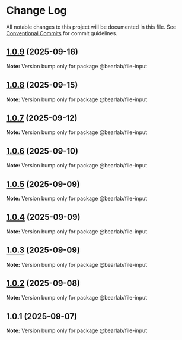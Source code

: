# Change Log

All notable changes to this project will be documented in this file.
See [Conventional Commits](https://conventionalcommits.org) for commit guidelines.

## [1.0.9](https://github.com/hasanbala/ui-components/compare/@bearlab/file-input@1.0.8...@bearlab/file-input@1.0.9) (2025-09-16)

**Note:** Version bump only for package @bearlab/file-input





## [1.0.8](https://github.com/hasanbala/ui-components/compare/@bearlab/file-input@1.0.7...@bearlab/file-input@1.0.8) (2025-09-15)

**Note:** Version bump only for package @bearlab/file-input





## [1.0.7](https://github.com/hasanbala/ui-components/compare/@bearlab/file-input@1.0.6...@bearlab/file-input@1.0.7) (2025-09-12)

**Note:** Version bump only for package @bearlab/file-input





## [1.0.6](https://github.com/hasanbala/ui-components/compare/@bearlab/file-input@1.0.5...@bearlab/file-input@1.0.6) (2025-09-10)

**Note:** Version bump only for package @bearlab/file-input





## [1.0.5](https://github.com/hasanbala/ui-components/compare/@bearlab/file-input@1.0.4...@bearlab/file-input@1.0.5) (2025-09-09)

**Note:** Version bump only for package @bearlab/file-input





## [1.0.4](https://github.com/hasanbala/ui-components/compare/@bearlab/file-input@1.0.3...@bearlab/file-input@1.0.4) (2025-09-09)

**Note:** Version bump only for package @bearlab/file-input





## [1.0.3](https://github.com/hasanbala/ui-components/compare/@bearlab/file-input@1.0.2...@bearlab/file-input@1.0.3) (2025-09-09)

**Note:** Version bump only for package @bearlab/file-input





## [1.0.2](https://github.com/hasanbala/ui-components/compare/@bearlab/file-input@1.0.1...@bearlab/file-input@1.0.2) (2025-09-08)

**Note:** Version bump only for package @bearlab/file-input





## 1.0.1 (2025-09-07)

**Note:** Version bump only for package @bearlab/file-input
